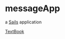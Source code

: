# messageApp

a [Sails](http://sailsjs.org) application

[TextBook](https://github.com/docker/labs/blob/master/developer-tools/nodejs/porting/1_node_application.md)

